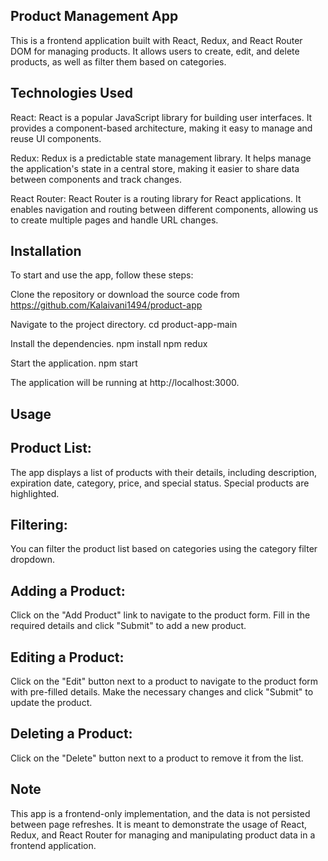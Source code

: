 ## Product Management App
This is a frontend application built with React, Redux, and React Router DOM for managing products. It allows users to create, edit, and delete products, as well as filter them based on categories.

## Technologies Used
React: React is a popular JavaScript library for building user interfaces. It provides a component-based architecture, making it easy to manage and reuse UI components.

Redux: Redux is a predictable state management library. It helps manage the application's state in a central store, making it easier to share data between components and track changes.

React Router: React Router is a routing library for React applications. It enables navigation and routing between different components, allowing us to create multiple pages and handle URL changes.

## Installation
To start and use the app, follow these steps:

Clone the repository or download the source code from https://github.com/Kalaivani1494/product-app

Navigate to the project directory.
cd product-app-main

Install the dependencies.
npm install
npm redux

Start the application.
npm start

The application will be running at http://localhost:3000.

## Usage

## Product List: 
The app displays a list of products with their details, including description, expiration date, category, price, and special status. Special products are highlighted.

## Filtering: 
You can filter the product list based on categories using the category filter dropdown.

## Adding a Product: 
Click on the "Add Product" link to navigate to the product form. Fill in the required details and click "Submit" to add a new product.

## Editing a Product: 
Click on the "Edit" button next to a product to navigate to the product form with pre-filled details. Make the necessary changes and click "Submit" to update the product.

## Deleting a Product: 
Click on the "Delete" button next to a product to remove it from the list.

## Note
This app is a frontend-only implementation, and the data is not persisted between page refreshes. It is meant to demonstrate the usage of React, Redux, and React Router for managing and manipulating product data in a frontend application.